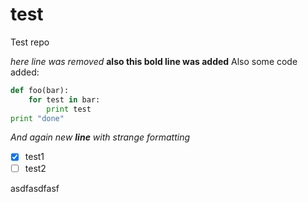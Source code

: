 # test
Test repo

*here line was removed*
**also this bold line was added**
Also some code added:
```python
def foo(bar):
    for test in bar:
        print test
print "done"
```
_And again new **line** with strange formatting_

- [x] test1
- [ ] test2

asdfasdfasf
